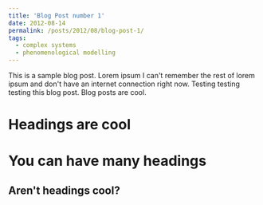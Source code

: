 ```yaml
---
title: 'Blog Post number 1'
date: 2012-08-14
permalink: /posts/2012/08/blog-post-1/
tags:
  - complex systems
  - phenomenological modelling
---
```


This is a sample blog post. Lorem ipsum I can't remember the rest of lorem ipsum and don't have an internet connection right now. Testing testing testing this blog post. Blog posts are cool.

Headings are cool
======

You can have many headings
======

Aren't headings cool?
------
